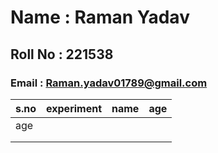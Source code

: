 # Name : Raman Yadav
## Roll No : 221538 
### Email : Raman.yadav01789@gmail.com
| s.no | experiment | name  | age |
|------|------------|-------|-----|
| age  |            |       |     |
|      |            |       |     |
|      |            |       |     |
